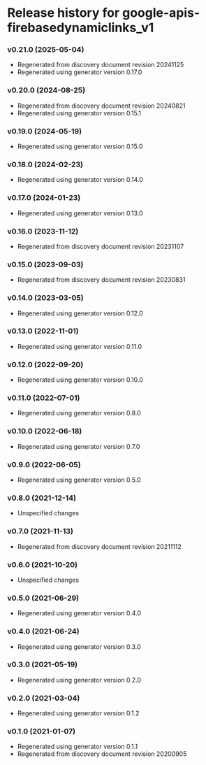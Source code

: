 # Release history for google-apis-firebasedynamiclinks_v1

### v0.21.0 (2025-05-04)

* Regenerated from discovery document revision 20241125
* Regenerated using generator version 0.17.0

### v0.20.0 (2024-08-25)

* Regenerated from discovery document revision 20240821
* Regenerated using generator version 0.15.1

### v0.19.0 (2024-05-19)

* Regenerated using generator version 0.15.0

### v0.18.0 (2024-02-23)

* Regenerated using generator version 0.14.0

### v0.17.0 (2024-01-23)

* Regenerated using generator version 0.13.0

### v0.16.0 (2023-11-12)

* Regenerated from discovery document revision 20231107

### v0.15.0 (2023-09-03)

* Regenerated from discovery document revision 20230831

### v0.14.0 (2023-03-05)

* Regenerated using generator version 0.12.0

### v0.13.0 (2022-11-01)

* Regenerated using generator version 0.11.0

### v0.12.0 (2022-09-20)

* Regenerated using generator version 0.10.0

### v0.11.0 (2022-07-01)

* Regenerated using generator version 0.8.0

### v0.10.0 (2022-06-18)

* Regenerated using generator version 0.7.0

### v0.9.0 (2022-06-05)

* Regenerated using generator version 0.5.0

### v0.8.0 (2021-12-14)

* Unspecified changes

### v0.7.0 (2021-11-13)

* Regenerated from discovery document revision 20211112

### v0.6.0 (2021-10-20)

* Unspecified changes

### v0.5.0 (2021-06-29)

* Regenerated using generator version 0.4.0

### v0.4.0 (2021-06-24)

* Regenerated using generator version 0.3.0

### v0.3.0 (2021-05-19)

* Regenerated using generator version 0.2.0

### v0.2.0 (2021-03-04)

* Regenerated using generator version 0.1.2

### v0.1.0 (2021-01-07)

* Regenerated using generator version 0.1.1
* Regenerated from discovery document revision 20200905

